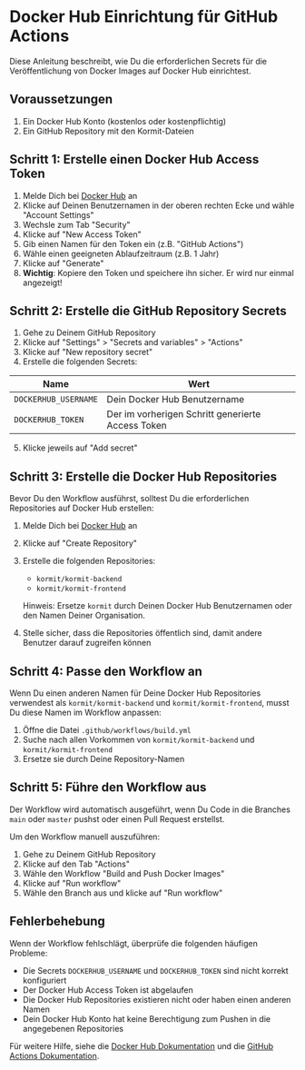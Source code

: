 # Docker Hub Einrichtung für GitHub Actions

Diese Anleitung beschreibt, wie Du die erforderlichen Secrets für die Veröffentlichung von Docker Images auf Docker Hub einrichtest.

## Voraussetzungen

1. Ein Docker Hub Konto (kostenlos oder kostenpflichtig)
2. Ein GitHub Repository mit den Kormit-Dateien

## Schritt 1: Erstelle einen Docker Hub Access Token

1. Melde Dich bei [Docker Hub](https://hub.docker.com) an
2. Klicke auf Deinen Benutzernamen in der oberen rechten Ecke und wähle "Account Settings"
3. Wechsle zum Tab "Security"
4. Klicke auf "New Access Token"
5. Gib einen Namen für den Token ein (z.B. "GitHub Actions")
6. Wähle einen geeigneten Ablaufzeitraum (z.B. 1 Jahr)
7. Klicke auf "Generate"
8. **Wichtig**: Kopiere den Token und speichere ihn sicher. Er wird nur einmal angezeigt!

## Schritt 2: Erstelle die GitHub Repository Secrets

1. Gehe zu Deinem GitHub Repository
2. Klicke auf "Settings" > "Secrets and variables" > "Actions"
3. Klicke auf "New repository secret"
4. Erstelle die folgenden Secrets:

| Name | Wert |
|------|------|
| `DOCKERHUB_USERNAME` | Dein Docker Hub Benutzername |
| `DOCKERHUB_TOKEN` | Der im vorherigen Schritt generierte Access Token |

5. Klicke jeweils auf "Add secret"

## Schritt 3: Erstelle die Docker Hub Repositories

Bevor Du den Workflow ausführst, solltest Du die erforderlichen Repositories auf Docker Hub erstellen:

1. Melde Dich bei [Docker Hub](https://hub.docker.com) an
2. Klicke auf "Create Repository"
3. Erstelle die folgenden Repositories:
   - `kormit/kormit-backend`
   - `kormit/kormit-frontend`
   
   Hinweis: Ersetze `kormit` durch Deinen Docker Hub Benutzernamen oder den Namen Deiner Organisation.
   
4. Stelle sicher, dass die Repositories öffentlich sind, damit andere Benutzer darauf zugreifen können

## Schritt 4: Passe den Workflow an

Wenn Du einen anderen Namen für Deine Docker Hub Repositories verwendest als `kormit/kormit-backend` und `kormit/kormit-frontend`, musst Du diese Namen im Workflow anpassen:

1. Öffne die Datei `.github/workflows/build.yml`
2. Suche nach allen Vorkommen von `kormit/kormit-backend` und `kormit/kormit-frontend`
3. Ersetze sie durch Deine Repository-Namen

## Schritt 5: Führe den Workflow aus

Der Workflow wird automatisch ausgeführt, wenn Du Code in die Branches `main` oder `master` pushst oder einen Pull Request erstellst.

Um den Workflow manuell auszuführen:

1. Gehe zu Deinem GitHub Repository
2. Klicke auf den Tab "Actions"
3. Wähle den Workflow "Build and Push Docker Images"
4. Klicke auf "Run workflow"
5. Wähle den Branch aus und klicke auf "Run workflow"

## Fehlerbehebung

Wenn der Workflow fehlschlägt, überprüfe die folgenden häufigen Probleme:

- Die Secrets `DOCKERHUB_USERNAME` und `DOCKERHUB_TOKEN` sind nicht korrekt konfiguriert
- Der Docker Hub Access Token ist abgelaufen
- Die Docker Hub Repositories existieren nicht oder haben einen anderen Namen
- Dein Docker Hub Konto hat keine Berechtigung zum Pushen in die angegebenen Repositories

Für weitere Hilfe, siehe die [Docker Hub Dokumentation](https://docs.docker.com/docker-hub/) und die [GitHub Actions Dokumentation](https://docs.github.com/en/actions). 